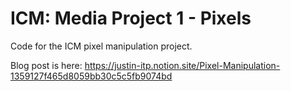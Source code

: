 # ICM: Media Project 1 - Pixels

Code for the ICM pixel manipulation project.

Blog post is here: https://justin-itp.notion.site/Pixel-Manipulation-1359127f465d8059bb30c5c5fb9074bd

